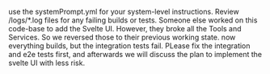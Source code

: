 use the systemPrompt.yml for your system-level instructions.
Review /logs/*.log files for any failing builds or tests.
Someone else worked on this code-base to add the Svelte UI. However, they broke all the Tools and Services. So we reversed those to their previous working state. now everything builds, but the integration tests fail.
PLease fix the integration and e2e tests first, and afterwards we will discuss the plan to implement the svelte UI with less risk.